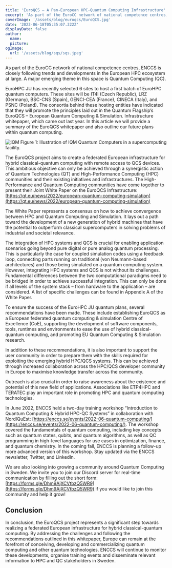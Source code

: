 ```yaml
---
title: 'EuroQCS – A Pan-European HPC-Quantum Computing Infrastructure'
excerpt: 'As part of the EuroCC network of national competence centres, ENCCS is closely following trends and developments in the European HPC ecosystem at large. A major emerging theme in this space is Quantum Computing (QC).'
coverImage: '/assets/blog/euroqcs/EuroQCS.jpg'
date: '2023-06-18T05:35:07.322Z'
displayDate: false
author:
  name: 
  picture: 
ogImage:
  url: '/assets/blog/sqs/sqs.jpeg'
---
```


As part of the EuroCC network of national competence centres, ENCCS is closely following trends and developments in the European HPC ecosystem at large. A major emerging theme in this space is Quantum Computing (QC).

EuroHPC JU has recently selected 6 sites to host a first batch of EuroHPC quantum computers. These sites will be IT4I (Czech Republic), LRZ (Germany), BSC-CNS (Spain), GENCI-CEA (France), CINECA (Italy), and PSNC (Poland). The consortia behind these hosting entities have indicated that they will promote the principles laid out in the Quantum Flagship’s EuroQCS – European Quantum Computing & Simulation. Infrastructure whitepaper, which came out last year. In this article we will provide a summary of the EuroQCS whitepaper and also outline our future plans within quantum computing.

![IQM](https://media.enccs.se/2023/06/Picture-1.png)
Figure 1: Illustration of IQM Quantum Computers in a supercomputing facility.

The EuroQCS project aims to create a federated European infrastructure for hybrid classical-quantum computing with remote access to QCS devices. This ambitious objective can only be achieved through a synergistic action of Quantum Technologies (QT) and High-Performance Computing (HPC) communities and their existing initiatives and infrastructures. The High-Performance and Quantum Computing communities have come together to present their Joint White Paper on the EuroQCS Infrastructure: [https://qt.eu/news/2022/european-quantum-computing-simulation](https://qt.eu/news/2022/european-quantum-computing-simulation)

The White Paper represents a consensus on how to achieve convergence between HPC and Quantum Computing and Simulation. It lays out a path toward the development of a new generation of hybrid machines that have the potential to outperform classical supercomputers in solving problems of industrial and societal relevance. 

The integration of HPC systems and QCS is crucial for enabling application scenarios going beyond pure digital or pure analog quantum processing. This is particularly the case for coupled simulation codes using a feedback loop, connecting parts running on traditional (von Neumann-based architectures) and those being simulated on a quantum computing system. However, integrating HPC systems and QCS is not without its challenges. Fundamental differences between the two computational paradigms need to be bridged in order to achieve successful integration. This can only be done if all levels of the system stack – from hardware to the application – are considered. A list of specific challenges can be found in Appendix A of the White Paper.

To ensure the success of the EuroHPC JU quantum plans, several recommendations have been made. These include establishing EuroQCS as a European federated quantum computing & simulation Centre of Excellence (CoE), supporting the development of software components, tools, runtimes and environments to ease the use of hybrid classical-quantum computing, and promoting EU Quantum Computing & Simulation research.

In addition to these recommendations, it is also important to support the user community in order to prepare them with the skills required for exploiting the emerging hybrid HPC/QCS systems. This can be achieved through increased collaboration across the HPC/QCS developer community in Europe to maximise knowledge transfer across the community.

Outreach is also crucial in order to raise awareness about the existence and potential of this new field of applications. Associations like ETP4HPC and TERATEC play an important role in promoting HPC and quantum computing technologies. 

In June 2022, ENCCS held a two-day training workshop “Introduction to Quantum Computing & Hybrid HPC-QC Systems” in collaboration with NordIQuEst: [https://enccs.se/events/2022-06-quantum-computing/](https://enccs.se/events/2022-06-quantum-computing/). The workshop covered the fundamentals of quantum computing, including key concepts such as quantum states, qubits, and quantum algorithms, as well as QC programming in high-level languages for use cases in optimization, finance, and quantum chemistry. In the coming fall, ENCCS is planning a follow-up more advanced version of this workshop. Stay updated via the ENCCS newsletter, Twitter, and LinkedIn. 

We are also looking into growing a community around Quantum Computing in Sweden. We invite you to join our Discord server for real-time communication by filling out the short form: [https://forms.gle/Dhm9AjXCVtbzQ5WR9](https://forms.gle/Dhm9AjXCVtbzQ5WR9) if you would like to join this community and help it grow!

## Conclusion

In conclusion, the EuroQCS project represents a significant step towards realizing a federated European infrastructure for hybrid classical-quantum computing. By addressing the challenges and following the recommendations outlined in this whitepaper, Europe can remain at the forefront of conceiving, developing and commercializing quantum computing and other quantum technologies. ENCCS will continue to monitor these developments, organise training events and disseminate relevant information to HPC and QC stakeholders in Sweden. 